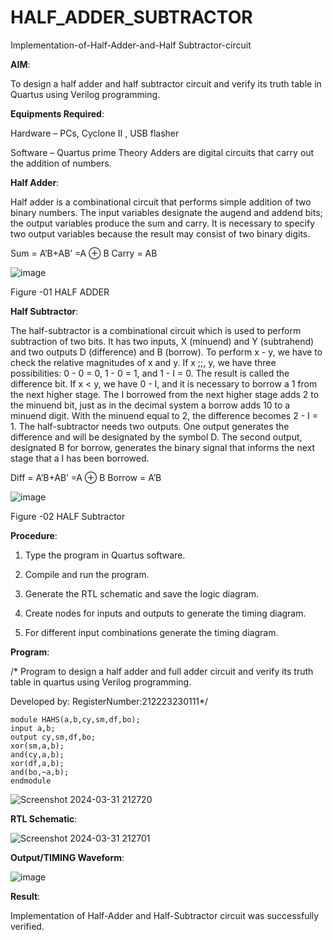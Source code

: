 # HALF_ADDER_SUBTRACTOR

Implementation-of-Half-Adder-and-Half Subtractor-circuit

**AIM**:

To design a half adder and half subtractor circuit and verify its truth table in Quartus using Verilog programming.

**Equipments Required**:

Hardware – PCs, Cyclone II , USB flasher 

Software – Quartus prime Theory Adders are digital circuits that carry out the addition of numbers.

**Half Adder**:

Half adder is a combinational circuit that performs simple addition of two binary numbers. The input variables designate the augend and addend bits; the output variables produce the sum and carry. It is necessary to specify two output variables because the result may consist of two binary digits.

Sum = A’B+AB’ =A ⊕ B Carry = AB

![image](https://github.com/naavaneetha/HALF_ADDER_SUBTRACTOR/assets/154305477/bd4a0b2c-cdbc-4184-ab08-81578f121e1f)

Figure -01 HALF ADDER

**Half Subtractor**:

The half-subtractor is a combinational circuit which is used to perform subtraction of two bits. It has two inputs, X (minuend) and Y (subtrahend) and two outputs D (difference) and B (borrow). To perform x - y, we have to check the relative magnitudes of x and y. If x ;;, y, we have three possibilities: 0 - 0 = 0, 1 - 0 = 1, and 1 - I = 0. The result is called the difference bit. If x < y, we have 0 - I, and it is necessary to borrow a 1 from the next higher stage. The I borrowed from the next higher stage adds 2 to the minuend bit, just as in the decimal system a borrow adds 10 to a minuend digit. With the minuend equal to 2, the difference becomes 2 - I = 1. The half-subtractor needs two outputs. One output generates the difference and will be designated by the symbol D. The second output, designated B for borrow, generates the binary signal that informs the next stage that a I has been borrowed. 

Diff = A’B+AB’ =A ⊕ B
Borrow = A’B

 ![image](https://github.com/naavaneetha/HALF_ADDER_SUBTRACTOR/assets/154305477/d76b099c-513f-4e7c-843a-e2fd028a531a)

Figure -02 HALF Subtractor

**Procedure**:

1.	Type the program in Quartus software.

2.	Compile and run the program.

3.	Generate the RTL schematic and save the logic diagram.

4.	Create nodes for inputs and outputs to generate the timing diagram.

5.	For different input combinations generate the timing diagram.


**Program**:

/* Program to design a half adder and full adder circuit and verify its truth table in quartus using Verilog programming.

Developed by: RegisterNumber:212223230111*/
```
module HAHS(a,b,cy,sm,df,bo);
input a,b;
output cy,sm,df,bo;
xor(sm,a,b);
and(cy,a,b);
xor(df,a,b);
and(bo,~a,b);
endmodule 
```


![Screenshot 2024-03-31 212720](https://github.com/AnnaLahari/HALF_ADDER_SUBTRACTOR/assets/149365425/f3b90eec-4cae-41a7-9ff2-a210cfc5a4ac)


**RTL Schematic**:

![Screenshot 2024-03-31 212701](https://github.com/AnnaLahari/HALF_ADDER_SUBTRACTOR/assets/149365425/db8456cf-dc84-4586-9dd8-6b27c76e2e8d)


**Output/TIMING Waveform**:

![image](https://github.com/AnnaLahari/HALF_ADDER_SUBTRACTOR/assets/149365425/2340e2a0-3f6f-406b-aab3-02e6d43f72bc)


**Result**:

Implementation of Half-Adder and Half-Subtractor circuit was successfully verified.
